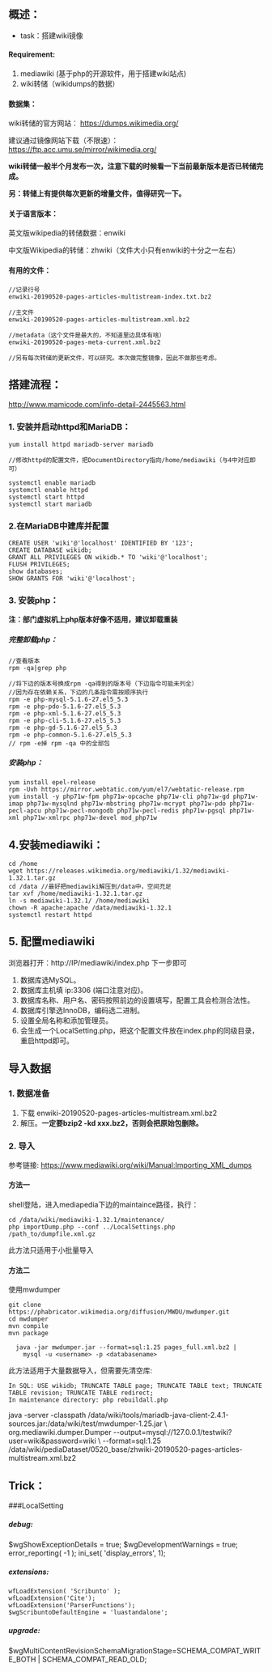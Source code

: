 ## 概述：
- task：搭建wiki镜像
#### Requirement: 
1. mediawiki (基于php的开源软件，用于搭建wiki站点)
2. wiki转储（wikidumps的数据）

#### 数据集：
wiki转储的官方网站：
https://dumps.wikimedia.org/

建议通过镜像网站下载（不限速）：https://ftp.acc.umu.se/mirror/wikimedia.org/

**wiki转储一般半个月发布一次，注意下载的时候看一下当前最新版本是否已转储完成。**

**另：转储上有提供每次更新的增量文件，值得研究一下。**

#### 关于语言版本：
英文版wikipedia的转储数据：enwiki

中文版Wikipedia的转储：zhwiki（文件大小只有enwiki的十分之一左右）

#### 有用的文件：
```
//记录行号
enwiki-20190520-pages-articles-multistream-index.txt.bz2

//主文件
enwiki-20190520-pages-articles-multistream.xml.bz2

//metadata（这个文件是最大的，不知道里边具体有啥）
enwiki-20190520-pages-meta-current.xml.bz2

//另有每次转储的更新文件，可以研究。本次做完整镜像，因此不做那些考虑。
```




## 搭建流程：
http://www.mamicode.com/info-detail-2445563.html
### 1. 安装并启动httpd和MariaDB：
```
yum install httpd mariadb-server mariadb

//修改httpd的配置文件，把DocumentDirectory指向/home/mediawiki（与4中对应即可）

systemctl enable mariadb
systemctl enable httpd
systemctl start httpd
systemctl start mariadb
```

### 2.在MariaDB中建库并配置
```
CREATE USER 'wiki'@'localhost' IDENTIFIED BY '123';
CREATE DATABASE wikidb;
GRANT ALL PRIVILEGES ON wikidb.* TO 'wiki'@'localhost';
FLUSH PRIVILEGES;
show databases;
SHOW GRANTS FOR 'wiki'@'localhost';
```

### 3. 安装php：
**注：部门虚拟机上php版本好像不适用，建议卸载重装**

##### 完整卸载php：
```
//查看版本
rpm -qa|grep php

//将下边的版本号换成rpm -qa得到的版本号（下边指令可能未列全）
//因为存在依赖关系，下边的几条指令需按顺序执行
rpm -e php-mysql-5.1.6-27.el5_5.3 
rpm -e php-pdo-5.1.6-27.el5_5.3 
rpm -e php-xml-5.1.6-27.el5_5.3 
rpm -e php-cli-5.1.6-27.el5_5.3 
rpm -e php-gd-5.1.6-27.el5_5.3 
rpm -e php-common-5.1.6-27.el5_5.3 
// rpm -e掉 rpm -qa 中的全部包
```

##### 安装php：
```
yum install epel-release
rpm -Uvh https://mirror.webtatic.com/yum/el7/webtatic-release.rpm
yum install -y php71w-fpm php71w-opcache php71w-cli php71w-gd php71w-imap php71w-mysqlnd php71w-mbstring php71w-mcrypt php71w-pdo php71w-pecl-apcu php71w-pecl-mongodb php71w-pecl-redis php71w-pgsql php71w-xml php71w-xmlrpc php71w-devel mod_php71w
```

## 4.安装mediawiki：
```
cd /home
wget https://releases.wikimedia.org/mediawiki/1.32/mediawiki-1.32.1.tar.gz
cd /data //最好把mediawiki解压到/data中，空间充足
tar xvf /home/mediawiki-1.32.1.tar.gz
ln -s mediawiki-1.32.1/ /home/mediawiki
chown -R apache:apache /data/mediawiki-1.32.1 
systemctl restart httpd
```

## 5. 配置mediawiki
浏览器打开：http://IP/mediawiki/index.php
下一步即可
1. 数据库选MySQL。
2. 数据库主机填 ip:3306 (端口注意对应)。
3. 数据库名称、用户名、密码按照前边的设置填写，配置工具会检测合法性。
4. 数据库引擎选InnoDB，编码选二进制。
5. 设置全局名称和添加管理员。
6. 会生成一个LocalSetting.php，把这个配置文件放在index.php的同级目录，重启httpd即可。



## 导入数据
### 1. 数据准备
1. 下载 enwiki-20190520-pages-articles-multistream.xml.bz2
2. 解压。**一定要bzip2 -kd xxx.bz2，否则会把原始包删除。**

### 2. 导入
参考链接:
https://www.mediawiki.org/wiki/Manual:Importing_XML_dumps
#### 方法一
shell登陆，进入mediapedia下边的maintaince路径，执行：
```
cd /data/wiki/mediawiki-1.32.1/maintenance/
php importDump.php --conf ../LocalSettings.php /path_to/dumpfile.xml.gz
```
此方法只适用于小批量导入

#### 方法二
使用mwdumper
```
git clone https://phabricator.wikimedia.org/diffusion/MWDU/mwdumper.git
cd mwdumper
mvn compile
mvn package
```
```
  java -jar mwdumper.jar --format=sql:1.25 pages_full.xml.bz2 |
    mysql -u <username> -p <databasename>
```
此方法适用于大量数据导入，但需要先清空库:
```
In SQL: USE wikidb; TRUNCATE TABLE page; TRUNCATE TABLE text; TRUNCATE TABLE revision; TRUNCATE TABLE redirect;
In maintenance directory: php rebuildall.php
```




java -server -classpath /data/wiki/tools/mariadb-java-client-2.4.1-sources.jar:/data/wiki/test/mwdumper-1.25.jar \ org.mediawiki.dumper.Dumper --output=mysql://127.0.0.1/testwiki?user=wiki\&password=wiki \ --format=sql:1.25 /data/wiki/pediaDataset/0520_base/zhwiki-20190520-pages-articles-multistream.xml.bz2

## Trick：


###LocalSetting 

##### debug:
$wgShowExceptionDetails = true;
$wgDevelopmentWarnings = true; error_reporting( -1 ); ini_set( 'display_errors', 1);


##### extensions:
```
wfLoadExtension( 'Scribunto' );
wfLoadExtension('Cite');
wfLoadExtension('ParserFunctions');
$wgScribuntoDefaultEngine = 'luastandalone';
```

##### upgrade:
$wgMultiContentRevisionSchemaMigrationStage=SCHEMA_COMPAT_WRITE_BOTH | SCHEMA_COMPAT_READ_OLD;



